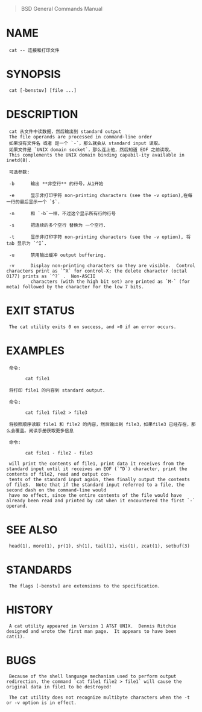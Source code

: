 > BSD General Commands Manual

# NAME
     cat -- 连接和打印文件

# SYNOPSIS
     cat [-benstuv] [file ...]

# DESCRIPTION
     cat 从文件中读数据，然后输出到 standard output
     The file operands are processed in command-line order
     如果没有文件名 或者 是一个 `-`，那么就会从 standard input 读取。
     如果文件是 `UNIX domain socket`，那么连上他，然后知道 EOF 之前读取。
     This complements the UNIX domain binding capabil-ity available in inetd(8).

     可选参数:

     -b      输出 **非空行** 的行号，从1开始

     -e      显示非打印字符 non-printing characters (see the -v option),在每一行的最后显示一个 `$`.

     -n      和 `-b`一样，不过这个显示所有行的行号

     -s      把连续的多个空行 替换为 一个空行.

     -t      显示非打印字符 non-printing characters (see the -v option), 将 tab 显示为 `^I`.

     -u      禁用输出缓冲 output buffering.

     -v      Display non-printing characters so they are visible.  Control characters print as `^X` for control-X; the delete character (octal 0177) prints as `^?` .  Non-ASCII
             characters (with the high bit set) are printed as `M-` (for meta) followed by the character for the low 7 bits.

# EXIT STATUS
     The cat utility exits 0 on success, and >0 if an error occurs.

# EXAMPLES
     命令:

           cat file1

     将打印 file1 的内容到 standard output.

     命令:

           cat file1 file2 > file3

     将按照顺序读取 file1 和 file2 的内容，然后输出到 file3，如果file3 已经存在，那么会覆盖。阅读手册获取更多信息

     命令:

           cat file1 - file2 - file3

     will print the contents of file1, print data it receives from the standard input until it receives an EOF (`^D`) character, print the contents of file2, read and output con-
     tents of the standard input again, then finally output the contents of file3.  Note that if the standard input referred to a file, the second dash on the command-line would
     have no effect, since the entire contents of the file would have already been read and printed by cat when it encountered the first `-` operand.

# SEE ALSO
     head(1), more(1), pr(1), sh(1), tail(1), vis(1), zcat(1), setbuf(3)

# STANDARDS
     The flags [-benstv] are extensions to the specification.

# HISTORY
     A cat utility appeared in Version 1 AT&T UNIX.  Dennis Ritchie designed and wrote the first man page.  It appears to have been cat(1).

# BUGS
     Because of the shell language mechanism used to perform output redirection, the command `cat file1 file2 > file1` will cause the original data in file1 to be destroyed!

     The cat utility does not recognize multibyte characters when the -t or -v option is in effect.
